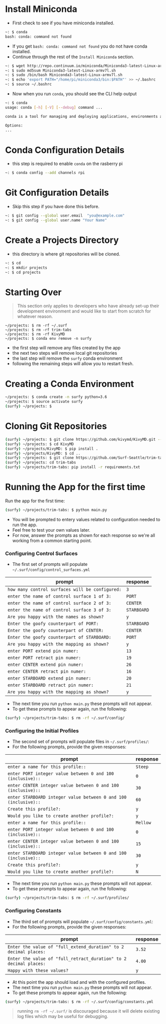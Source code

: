 # Install Miniconda

* First check to see if you have miniconda installed.

```bash
~: $ conda
bash: conda: command not found
```

* If you get `bash: conda: command not found` you do not have conda installed.
* Continue through the rest of the `Install Miniconda` section.

```bash
~: $ wget http://repo.continuum.io/miniconda/Miniconda3-latest-Linux-armv7l.sh
~: $ sudo md5sum Miniconda3-latest-Linux-armv7l.sh
~: $ sudo /bin/bash Miniconda3-latest-Linux-armv7l.sh
~: $ echo 'export PATH="/home/pi/miniconda3/bin:$PATH"' >> ~/.bashrc
~: $ source ~/.bashrc
```
 * Now when you run `conda`, you should see the CLI help output
 
```bash
~: $ conda
usage: conda [-h] [-V] [--debug] command ...

conda is a tool for managing and deploying applications, environments and packages.

Options:
...
```

# Conda Configuration Details

* this step is required to enable `conda` on the rasberry pi

```bash
~: $ conda config --add channels rpi
```

# Git Configuration Details

* Skip this step if you have done this before.

```bash
~: $ git config --global user.email  "you@example.com"
~: $ git config --global user.name "Your Name"
```

# Create a Projects Directory

* this directory is where git repositories will be cloned.

```bash
~: $ cd
~: $ mkdir projects
~: $ cd projects
```

# Starting Over

> This section only applies to developers who have already set-up
> their development environment and would like to start from scratch
> for whatever reason.

```
~/projects: $ rm -rf ~/.surf
~/projects: $ rm -rf trim-tabs
~/projects: $ rm -rf KivyMD
~/projects: $ conda env remove -n surfy
```
* the first step will remove any files created by the app
* the next two steps will remove local git repositories
* the last step will remove the `surfy` conda environment
* following the remaining steps will allow you to restart fresh.

# Creating a Conda Environment

```bash
~/projects: $ conda create -n surfy python=3.6
~/projects: $ source activate surfy
(surfy) ~/projects: $
```

# Cloning Git Repositories

```bash
(surfy) ~/projects: $ git clone https://github.com/kivymd/KivyMD.git --depth 1
(surfy) ~/projects: $ cd KivyMD
(surfy) ~/projects/KivyMD: $ pip install .
(surfy) ~/projects/KivyMD: $ cd ..
(surfy) ~/projects: $ git clone https://github.com/Surf-Seattle/trim-tabs.git
(surfy) ~/projects: cd trim-tabs
(surfy) ~/projects/trim-tabs: pip install -r requirements.txt
```

# Running the App for the first time

Run the app for the first time:

```bash
(surfy) ~/projects/trim-tabs: $ python main.py
```

* You will be prompted to entery values related to configuration needed to run the app.
* Feel free to test your own values later.
* For now, answer the prompts as shown for each response so we're all working from a common starting point.

### Configuring Control Surfaces

* The first set of prompts will populate `~/.surf/config/control_surfaces.yml` 

| prompt                                          | response    |
| ----------------------------------------------- | ----------- |
| `how many control surfaces will be configured:` | `3`         |
| `enter the name of control surface 1 of 3:`     | `PORT`      |
| `enter the name of control surface 2 of 3:`     | `CENTER`    |
| `enter the name of control surface 3 of 3:`     | `STARBOARD` |
| `Are you happy with the names as shown?`        | `y`         |
| `Enter the goofy counterpart of PORT:`          | `STARBOARD` |
| `Enter the goofy counterpart of CENTER:`        | `CENTER`    |
| `Enter the goofy counterpart of STARBOARD:`     | `PORT`      |
| `Are you happy with the mapping as shown?`      | `y`         |
| `enter PORT extend pin numer:`                  | `13`        |
| `enter PORT retract pin numer:`                 | `19`        |
| `enter CENTER extend pin numer:`                | `26`        |
| `enter CENTER retract pin numer:`               | `16`        |
| `enter STARBOARD extend pin numer:`             | `20`        |
| `enter STARBOARD retract pin numer:`            | `21`        |
| `Are you happy with the mapping as shown?`      | `y`         |

* The next time you run `python main.py` these prompts will not appear.
* To get these prompts to appear again, run the following:

```bash
(surfy) ~/projects/trim-tabs: $ rm -rf ~/.surf/config/
```

### Configuring the Initial Profiles

* The second set of prompts will populate files in `~/.surf/profiles/`:
* For the following prompts, provide the given responses:

| prompt                                                          | response |
| --------------------------------------------------------------- | -------- |
| `enter a name for this profile::`                               | `Steep`  |
| `enter PORT integer value between 0 and 100 (inclusive)::`      | `0`      |
| `enter CENTER integer value between 0 and 100 (inclusive)::`    | `30`     |
| `enter STARBOARD integer value between 0 and 100 (inclusive)::` | `60`     |
| `Create this profile?:`                                         | `y`      |
| `Would you like to create another profile?:`                    | `y`      |
| `enter a name for this profile::`                               | `Mellow` |
| `enter PORT integer value between 0 and 100 (inclusive)::`      | `0`      |
| `enter CENTER integer value between 0 and 100 (inclusive)::`    | `15`     |
| `enter STARBOARD integer value between 0 and 100 (inclusive)::` | `30`     |
| `Create this profile?:`                                         | `y`      |
| `Would you like to create another profile?:`                    | `N`      |

* The next time you run `python main.py` these prompts will not appear.
* To get these prompts to appear again, run the following:

```bash
(surfy) ~/projects/trim-tabs: $ rm -rf ~/.surf/profiles/
```

### Configuring Constants

* The third set of prompts will populate `~/.surf/config/constants.yml`:
* For the following prompts, provide the given responses:

| prompt                                                            | response |
| ----------------------------------------------------------------- | -------- |
| `Enter the value of "full_extend_duration" to 2 decimal places:`  | `3.52`   |
| `Enter the value of "full_retract_duration" to 2 decimal places:` | `4.00`   |
| `Happy with these values?`                                        | `y`      |

* At this point the app should load and with the configured profiles.
* The next time you run `python main.py` these prompts will not appear.
* To get these prompts to appear again, run the following:

```bash
(surfy) ~/projects/trim-tabs: $ rm -rf ~/.surf/config/constants.yml
```

> running `rm -rf ~/.surf/` is discouraged because it will
> delete existing log files which may be useful for debugging.
